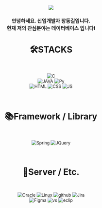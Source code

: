 <div align="center">
<img src="https://capsule-render.vercel.app/api?type=waving&color=auto&height=200&section=header&text=DongGil　github&fontSize=90" />
</div>

<h3 align="center">안녕하세요. 신입개발자 장동길입니다.</br>현재 저의 관심분야는 데이터베이스 입니다!</h3>
<h1 align="center"> 🛠STACKS</h1>
<div align="center">
</br>

![C](https://img.shields.io/badge/C-00599C?style=for-the-badge&logo=c&logoColor=white)  
![JAVA](https://img.shields.io/badge/Java-ED8B00?style=for-the-badge&logo=openjdk&logoColor=white) 
![Py](https://img.shields.io/badge/Python-3776AB?style=for-the-badge&logo=python&logoColor=white)  </br>
![HTML](https://img.shields.io/badge/HTML5-E34F26?style=for-the-badge&logo=html5&logoColor=white) 
![CSS](https://img.shields.io/badge/CSS3-1572B6?style=for-the-badge&logo=css3&logoColor=white) 
![JS](https://img.shields.io/badge/JavaScript-F7DF1E?style=for-the-badge&logo=JavaScript&logoColor=white)
</div>
</br>
<h1 align="center"> 📚Framework / Library</h1>

<div align="center">
</br>
  
![Spring](https://img.shields.io/badge/Spring-6DB33F?style=for-the-badge&logo=spring&logoColor=white)
![JQuery](https://img.shields.io/badge/jQuery-0769AD?style=for-the-badge&logo=jquery&logoColor=white)

</div>
</br>
<h1 align="center"> 🔗Server / Etc.</h1>
<div align="center">
</br>

![Oracle](https://img.shields.io/badge/Oracle-F80000?style=for-the-badge&logo=oracle&logoColor=black)
![Linux](https://img.shields.io/badge/Linux-FCC624?style=for-the-badge&logo=linux&logoColor=black)
![github](https://img.shields.io/badge/GitHub-100000?style=for-the-badge&logo=github&logoColor=white)
![Jira](https://img.shields.io/badge/Jira-0052CC?style=for-the-badge&logo=Jira&logoColor=white)
</br>
![Figma](https://img.shields.io/badge/Figma-F24E1E?style=for-the-badge&logo=figma&logoColor=white) 
![vs](https://img.shields.io/badge/Visual_Studio_Code-0078D4?style=for-the-badge&logo=visual%20studio%20code&logoColor=white) 
![eclip](https://img.shields.io/badge/Eclipse-2C2255?style=for-the-badge&logo=eclipse&logoColor=white) 

</div>
</br>

